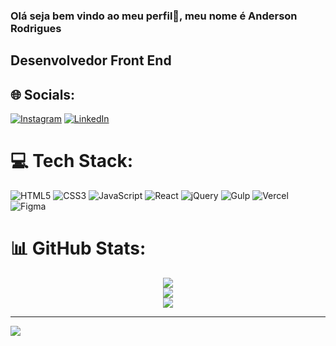 ### Olá seja bem vindo ao meu perfil👋, meu nome é Anderson Rodrigues
## Desenvolvedor Front End


## 🌐 Socials:
[![Instagram](https://img.shields.io/badge/Instagram-%23E4405F.svg?logo=Instagram&logoColor=white)](https://instagram.com/https://instagram.com/https://www.instagram.com/anderson.souza.r) [![LinkedIn](https://img.shields.io/badge/LinkedIn-%230077B5.svg?logo=linkedin&logoColor=white)](https://linkedin.com/in/https://linkedin.com/in/https://www.linkedin.com/in/anderson-rodrigues-s) 

# 💻 Tech Stack:
![HTML5](https://img.shields.io/badge/html5-%23E34F26.svg?style=for-the-badge&logo=html5&logoColor=white) ![CSS3](https://img.shields.io/badge/css3-%231572B6.svg?style=for-the-badge&logo=css3&logoColor=white) ![JavaScript](https://img.shields.io/badge/javascript-%23323330.svg?style=for-the-badge&logo=javascript&logoColor=%23F7DF1E) ![React](https://img.shields.io/badge/react-%2320232a.svg?style=for-the-badge&logo=react&logoColor=%2361DAFB) ![jQuery](https://img.shields.io/badge/jquery-%230769AD.svg?style=for-the-badge&logo=jquery&logoColor=white) ![Gulp](https://img.shields.io/badge/GULP-%23CF4647.svg?style=for-the-badge&logo=gulp&logoColor=white) ![Vercel](https://img.shields.io/badge/vercel-%23000000.svg?style=for-the-badge&logo=vercel&logoColor=white) 	![Figma](https://img.shields.io/badge/figma-%23F24E1E.svg?style=for-the-badge&logo=figma&logoColor=white)
# 📊 GitHub Stats:
<div align="center">
  <a href="https://github.com/AndersonRodrigs">
    
![](https://github-readme-stats.vercel.app/api?username=AndersonRodrigs&theme=react&hide_border=false&include_all_commits=true&count_private=true)<br/>
![](https://github-readme-streak-stats.herokuapp.com/?user=AndersonRodrigs&theme=react&hide_border=false)<br/>
![](https://github-readme-stats.vercel.app/api/top-langs/?username=AndersonRodrigs&theme=react&hide_border=false&include_all_commits=true&count_private=true&layout=compact)
    
</div>
  
---
[![](https://visitcount.itsvg.in/api?id=AndersonRodrigs&icon=1&color=0)](https://visitcount.itsvg.in)

<!-- Proudly created with GPRM ( https://gprm.itsvg.in ) -->
